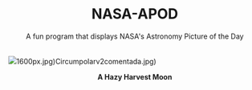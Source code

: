 <div align="center">
  <h1>
    NASA-APOD
  </h1>
</div>
  
<div align="center">
  A fun program that displays NASA's Astronomy Picture of the Day
</div>

<br>

![](https://apod.nasa.gov/apod/image/2409/2024_09_18_ZM_Spis_50mm-Pano_Postupka_1500px.png)1600px.jpg)Circumpolarv2comentada.jpg)

<p align = "center">
  <b>A Hazy Harvest Moon</b>
</p>
